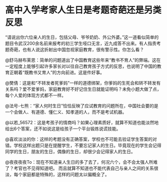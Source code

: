 # 高中入学考家人生日是考题奇葩还是另类反思

“请说出你六位亲人的生日，包括父母、爷爷奶奶、外公外婆。”这一道看似简单的题目令武汉200余名前来报考的初三学生哑口无言，近九成答不出来。有人指责考题奇葩，也有人说这折射出中国忽视家庭教育，很有警示性。你怎么看？ 

@舒马赫布莱恩：简单的问题道出了中国教育这些年来“教书不育人”的弊端。这在一定程度上能够引起许多家长对以往自己教育孩子方式的反思，也说明了中国的教育正朝着“既教书又育人”的方向前进。这是件好事。 

@樊倩：这是和“不转发者死爹妈”一样的道德绑架，你爹妈的生死会和转不转发有关系吗？爱不爱爹妈，家庭教育好不好记住生日就能证明吗？未免小题大做了点，每个人爱的体现方式都不一样。 

@法号-七熊：“家人何时生日”恰恰反映了应试教育的问题所在，中国社会要的是一个会做人、有道德、懂仁义、知孝道的人，而不是考试机器。 

@以若_56572：这是考孩子的情商吗？如果心理素质好，就算不知道也能淡然地给出6个答案，还不如说这是给孩子一个平台锻炼说谎技能。 

@喜欢淡淡的你：这样的考题没有正确答案，学校也不可能去验证学生答案的对错。学校这样出题只是在提醒学生，不要忘记家人的生日。毕竟现在的学生会记得同学的生日，朋友的生日，偶像的生日，却很少会记得家人的生日。 

@夜夜夜夜To：现在不知道亲人生日的多了去了，何况六个，会不会太强人所难了？考官也不见得知道吧。 而且就算不知道也不能代表自己与亲人之间的关系很淡，每个家庭都是特殊的，这样的问题太以偏概全了。